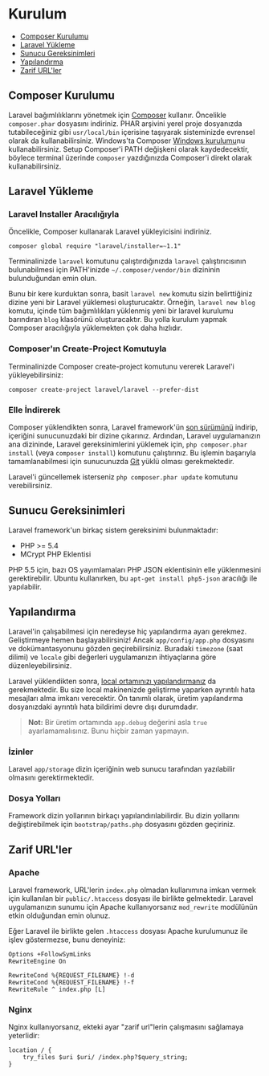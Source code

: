 # Kurulum

- [Composer Kurulumu](#install-composer)
- [Laravel Yükleme](#install-laravel)
- [Sunucu Gereksinimleri](#server-requirements)
- [Yapılandırma](#configuration)
- [Zarif URL'ler](#pretty-urls)

<a name="install-composer"></a>
## Composer Kurulumu

Laravel bağımlılıklarını yönetmek için [Composer](http://getcomposer.org) kullanır. Öncelikle `composer.phar` dosyasını indiriniz. PHAR arşivini yerel proje dosyanızda tutabileceğiniz gibi `usr/local/bin` içerisine taşıyarak sisteminizde evrensel olarak da kullanabilirsiniz. Windows'ta Composer [Windows kurulumu](https://getcomposer.org/Composer-Setup.exe)nu kullanabilirsiniz. Setup Composer'i PATH değişkeni olarak kaydedecektir, böylece terminal üzerinde `composer` yazdığınızda Composer'i direkt olarak kullanabilirsiniz.

<a name="install-laravel"></a>
## Laravel Yükleme

### Laravel Installer Aracılığıyla

Öncelikle, Composer kullanarak Laravel yükleyicisini indiriniz.

	composer global require "laravel/installer=~1.1"

Terminalinizde `laravel` komutunu çalıştırdığınızda `laravel` çalıştırıcısının bulunabilmesi için PATH'inizde `~/.composer/vendor/bin` dizininin bulunduğundan emin olun.

Bunu bir kere kurduktan sonra, basit `laravel new` komutu sizin belirttiğiniz dizine yeni bir Laravel yüklemesi oluşturucaktır. Örneğin, `laravel new blog` komutu, içinde tüm bağımlılıkları yüklenmiş yeni bir laravel kurulumu barındıran `blog` klasörünü oluşturacaktır. Bu yolla kurulum yapmak Composer aracılığıyla yüklemekten çok daha hızlıdır.

### Composer'ın Create-Project Komutuyla

Terminalinizde Composer create-project komutunu vererek Laravel'i yükleyebilirsiniz:

	composer create-project laravel/laravel --prefer-dist

### Elle İndirerek

Composer yüklendikten sonra, Laravel framework'ün [son sürümünü](https://github.com/laravel/laravel/archive/master.zip) indirip, içeriğini sunucunuzdaki bir dizine çıkarınız. Ardından, Laravel uygulamanızın ana dizininde, Laravel gereksinimlerini yüklemek için, `php composer.phar install` (veya `composer install`) komutunu çalıştırınız. Bu işlemin başarıyla tamamlanabilmesi için sunucunuzda [Git](http://git-scm.com/downloads) yüklü olması gerekmektedir.

Laravel'i güncellemek isterseniz `php composer.phar update` komutunu verebilirsiniz.

<a name="server-requirements"></a>
## Sunucu Gereksinimleri

Laravel framework'un birkaç sistem gereksinimi bulunmaktadır:

- PHP >= 5.4
- MCrypt PHP Eklentisi

PHP 5.5 için, bazı OS yayımlamaları PHP JSON eklentisinin elle yüklenmesini gerektirebilir. Ubuntu kullanırken, bu `apt-get install php5-json` aracılığı ile yapılabilir.

<a name="configuration"></a>
## Yapılandırma

Laravel'in çalışabilmesi için neredeyse hiç yapılandırma ayarı gerekmez. Geliştirmeye hemen başlayabilirsiniz! Ancak `app/config/app.php` dosyasını ve dokümantasyonunu gözden geçirebilirsiniz. Buradaki `timezone` (saat dilimi) ve `locale` gibi değerleri uygulamanızın ihtiyaçlarına göre düzenleyebilirsiniz.

Laravel yüklendikten sonra, [local ortamınızı yapılandırmanız](/docs/configuration#environment-configuration) da gerekmektedir. Bu size local makinenizde geliştirme yaparken ayrıntılı hata mesajları alma imkanı verecektir. Ön tanımlı olarak, üretim yapılandırma dosyanızdaki ayrıntılı hata bildirimi devre dışı durumdadır.

> **Not:** Bir üretim ortamında `app.debug` değerini asla `true` ayarlamamalısınız. Bunu hiçbir zaman yapmayın.

<a name="permissions"></a>
### İzinler
Laravel `app/storage` dizin içeriğinin web sunucu tarafından yazılabilir olmasını gerektirmektedir.

<a name="paths"></a>
### Dosya Yolları

Framework dizin yollarının birkaçı yapılandırılabilirdir. Bu dizin yollarını değiştirebilmek için `bootstrap/paths.php` dosyasını gözden geçiriniz.

<a name="pretty-urls"></a>
## Zarif URL'ler

### Apache

Laravel framework, URL'lerin `index.php` olmadan kullanımına imkan vermek için kullanılan bir `public/.htaccess` dosyası ile birlikte gelmektedir. Laravel uygulamanızın sunumu için Apache kullanıyorsanız `mod_rewrite` modülünün etkin olduğundan emin olunuz.

Eğer Laravel ile birlikte gelen `.htaccess` dosyası Apache kurulumunuz ile işlev göstermezse, bunu deneyiniz:

	Options +FollowSymLinks
	RewriteEngine On

	RewriteCond %{REQUEST_FILENAME} !-d
	RewriteCond %{REQUEST_FILENAME} !-f
	RewriteRule ^ index.php [L]

### Nginx

Nginx kullanıyorsanız, ekteki ayar "zarif url"lerin çalışmasını sağlamaya yeterlidir:

    location / {
        try_files $uri $uri/ /index.php?$query_string;
    }
